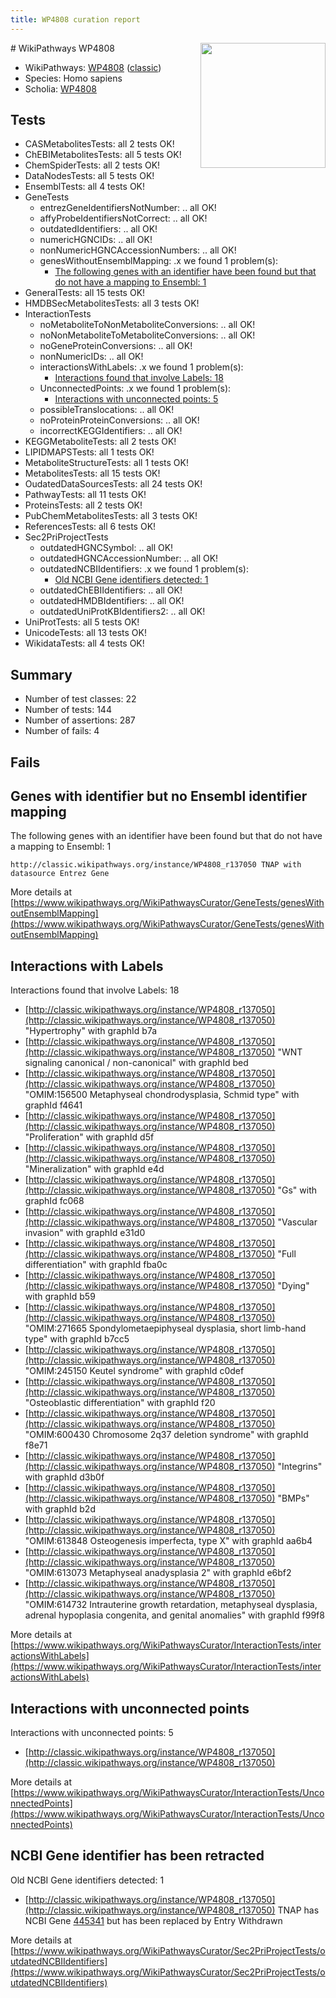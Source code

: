 ```yaml
---
title: WP4808 curation report
---
```


<img style="float: right; width: 200px" src="https://upload.wikimedia.org/wikipedia/commons/thumb/8/83/Wplogo_with_text_500.png/640px-Wplogo_with_text_500.png" />
# WikiPathways WP4808

* WikiPathways: [WP4808](https://wikipathways.org/pathways/WP4808) ([classic](https://classic.wikipathways.org/instance/WP4808))
* Species: Homo sapiens
* Scholia: [WP4808](https://scholia.toolforge.org/wikipathways/WP4808)
## Tests
* CASMetabolitesTests: all 2 tests OK!
* ChEBIMetabolitesTests: all 5 tests OK!
* ChemSpiderTests: all 2 tests OK!
* DataNodesTests: all 5 tests OK!
* EnsemblTests: all 4 tests OK!
* GeneTests
    * entrezGeneIdentifiersNotNumber: .. all OK!
    * affyProbeIdentifiersNotCorrect: .. all OK!
    * outdatedIdentifiers: .. all OK!
    * numericHGNCIDs: .. all OK!
    * nonNumericHGNCAccessionNumbers: .. all OK!
    * genesWithoutEnsemblMapping: .x we found 1 problem(s):
        * [The following genes with an identifier have been found but that do not have a mapping to Ensembl: 1](#40286d83)
* GeneralTests: all 15 tests OK!
* HMDBSecMetabolitesTests: all 3 tests OK!
* InteractionTests
    * noMetaboliteToNonMetaboliteConversions: .. all OK!
    * noNonMetaboliteToMetaboliteConversions: .. all OK!
    * noGeneProteinConversions: .. all OK!
    * nonNumericIDs: .. all OK!
    * interactionsWithLabels: .x we found 1 problem(s):
        * [Interactions found that involve Labels: 18](#fe97a8c0)
    * UnconnectedPoints: .x we found 1 problem(s):
        * [Interactions with unconnected points: 5](#35a61add)
    * possibleTranslocations: .. all OK!
    * noProteinProteinConversions: .. all OK!
    * incorrectKEGGIdentifiers: .. all OK!
* KEGGMetaboliteTests: all 2 tests OK!
* LIPIDMAPSTests: all 1 tests OK!
* MetaboliteStructureTests: all 1 tests OK!
* MetabolitesTests: all 15 tests OK!
* OudatedDataSourcesTests: all 24 tests OK!
* PathwayTests: all 11 tests OK!
* ProteinsTests: all 2 tests OK!
* PubChemMetabolitesTests: all 3 tests OK!
* ReferencesTests: all 6 tests OK!
* Sec2PriProjectTests
    * outdatedHGNCSymbol: .. all OK!
    * outdatedHGNCAccessionNumber: .. all OK!
    * outdatedNCBIIdentifiers: .x we found 1 problem(s):
        * [Old NCBI Gene identifiers detected: 1](#56b1aa7b)
    * outdatedChEBIIdentifiers: .. all OK!
    * outdatedHMDBIdentifiers: .. all OK!
    * outdatedUniProtKBIdentifiers2: .. all OK!
* UniProtTests: all 5 tests OK!
* UnicodeTests: all 13 tests OK!
* WikidataTests: all 4 tests OK!


## Summary

* Number of test classes: 22
* Number of tests: 144
* Number of assertions: 287
* Number of fails: 4

## Fails

<a name="40286d83" />

## Genes with identifier but no Ensembl identifier mapping

The following genes with an identifier have been found but that do not have a mapping to Ensembl: 1
```
http://classic.wikipathways.org/instance/WP4808_r137050 TNAP with datasource Entrez Gene
```

More details at [https://www.wikipathways.org/WikiPathwaysCurator/GeneTests/genesWithoutEnsemblMapping](https://www.wikipathways.org/WikiPathwaysCurator/GeneTests/genesWithoutEnsemblMapping)

<a name="fe97a8c0" />

## Interactions with Labels

Interactions found that involve Labels: 18

* [http://classic.wikipathways.org/instance/WP4808_r137050](http://classic.wikipathways.org/instance/WP4808_r137050) "Hypertrophy" with graphId b7a
* [http://classic.wikipathways.org/instance/WP4808_r137050](http://classic.wikipathways.org/instance/WP4808_r137050) "WNT signaling
canonical / non-canonical" with graphId bed
* [http://classic.wikipathways.org/instance/WP4808_r137050](http://classic.wikipathways.org/instance/WP4808_r137050) "OMIM:156500
Metaphyseal chondrodysplasia, Schmid type" with graphId f4641
* [http://classic.wikipathways.org/instance/WP4808_r137050](http://classic.wikipathways.org/instance/WP4808_r137050) "Proliferation" with graphId d5f
* [http://classic.wikipathways.org/instance/WP4808_r137050](http://classic.wikipathways.org/instance/WP4808_r137050) "Mineralization" with graphId e4d
* [http://classic.wikipathways.org/instance/WP4808_r137050](http://classic.wikipathways.org/instance/WP4808_r137050) "Gs" with graphId fc068
* [http://classic.wikipathways.org/instance/WP4808_r137050](http://classic.wikipathways.org/instance/WP4808_r137050) "Vascular invasion" with graphId e31d0
* [http://classic.wikipathways.org/instance/WP4808_r137050](http://classic.wikipathways.org/instance/WP4808_r137050) "Full differentiation" with graphId fba0c
* [http://classic.wikipathways.org/instance/WP4808_r137050](http://classic.wikipathways.org/instance/WP4808_r137050) "Dying" with graphId b59
* [http://classic.wikipathways.org/instance/WP4808_r137050](http://classic.wikipathways.org/instance/WP4808_r137050) "OMIM:271665
Spondylometaepiphyseal dysplasia, short limb-hand type" with graphId b7cc5
* [http://classic.wikipathways.org/instance/WP4808_r137050](http://classic.wikipathways.org/instance/WP4808_r137050) "OMIM:245150
Keutel syndrome" with graphId c0def
* [http://classic.wikipathways.org/instance/WP4808_r137050](http://classic.wikipathways.org/instance/WP4808_r137050) "Osteoblastic
differentiation" with graphId f20
* [http://classic.wikipathways.org/instance/WP4808_r137050](http://classic.wikipathways.org/instance/WP4808_r137050) "OMIM:600430
Chromosome 2q37 deletion syndrome" with graphId f8e71
* [http://classic.wikipathways.org/instance/WP4808_r137050](http://classic.wikipathways.org/instance/WP4808_r137050) "Integrins" with graphId d3b0f
* [http://classic.wikipathways.org/instance/WP4808_r137050](http://classic.wikipathways.org/instance/WP4808_r137050) "BMPs" with graphId b2d
* [http://classic.wikipathways.org/instance/WP4808_r137050](http://classic.wikipathways.org/instance/WP4808_r137050) "OMIM:613848
Osteogenesis imperfecta, type X" with graphId aa6b4
* [http://classic.wikipathways.org/instance/WP4808_r137050](http://classic.wikipathways.org/instance/WP4808_r137050) "OMIM:613073
Metaphyseal anadysplasia 2" with graphId e6bf2
* [http://classic.wikipathways.org/instance/WP4808_r137050](http://classic.wikipathways.org/instance/WP4808_r137050) "OMIM:614732
Intrauterine growth retardation, metaphyseal dysplasia, 
adrenal hypoplasia congenita, and genital anomalies" with graphId f99f8


More details at [https://www.wikipathways.org/WikiPathwaysCurator/InteractionTests/interactionsWithLabels](https://www.wikipathways.org/WikiPathwaysCurator/InteractionTests/interactionsWithLabels)

<a name="35a61add" />

## Interactions with unconnected points

Interactions with unconnected points: 5

* [http://classic.wikipathways.org/instance/WP4808_r137050](http://classic.wikipathways.org/instance/WP4808_r137050)


More details at [https://www.wikipathways.org/WikiPathwaysCurator/InteractionTests/UnconnectedPoints](https://www.wikipathways.org/WikiPathwaysCurator/InteractionTests/UnconnectedPoints)

<a name="56b1aa7b" />

## NCBI Gene identifier has been retracted

Old NCBI Gene identifiers detected: 1

* [http://classic.wikipathways.org/instance/WP4808_r137050](http://classic.wikipathways.org/instance/WP4808_r137050) TNAP has NCBI Gene [445341](https://bioregistry.io/ncbigene:445341) but has been replaced by Entry Withdrawn


More details at [https://www.wikipathways.org/WikiPathwaysCurator/Sec2PriProjectTests/outdatedNCBIIdentifiers](https://www.wikipathways.org/WikiPathwaysCurator/Sec2PriProjectTests/outdatedNCBIIdentifiers)

